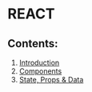 # REACT

## Contents:
1. [Introduction](./introduction.md)
2. [Components](./components.md) 
3. [State, Props & Data](./state_props_data.md) 